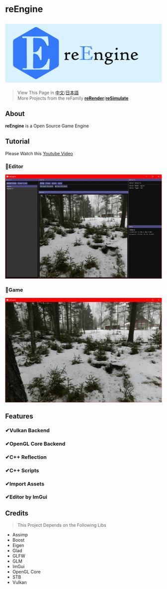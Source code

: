 # reEngine
![reEngine](readMe/reEngine.png)
---
> View This Page in [中文](readMe/readMe_CN.md)/[日本語](readMe/readMe_JP.md)  
> More Projects from the reFamily [**reRender**](https://github.com/GZhonghui/reRender)/[**reSimulate**](https://github.com/GZhonghui/reSimulate)

## About
**reEngine** is a Open Source Game Engine

## Tutorial
Please Watch this [Youtube Video](https://www.youtube.com/channel/UCa0G_UHT3j2vzTHHy_2CN2w)

### 🚩Editor
![Editor](readMe/Editor.jpg)
### 🚩Game
![Game](readMe/Game.jpg)

## Features
### ✔Vulkan Backend
### ✔OpenGL Core Backend
### ✔C++ Reflection
### ✔C++ Scripts
### ✔Import Assets
### ✔Editor by ImGui

## Credits
> This Project Depends on the Following Libs
* Assimp
* Boost
* Eigen
* Glad
* GLFW
* GLM
* ImGui
* OpenGL Core
* STB
* Vulkan
